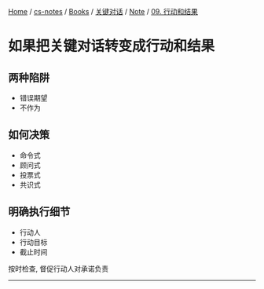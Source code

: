[Home](https://mengxianbin.github.io) /
[cs-notes](https://mengxianbin.github.io/cs-notes/site) /
[Books](https://mengxianbin.github.io/cs-notes/site/Books) /
[关键对话](https://mengxianbin.github.io/cs-notes/site/Books/%E5%85%B3%E9%94%AE%E5%AF%B9%E8%AF%9D) /
[Note](https://mengxianbin.github.io/cs-notes/site/Books/%E5%85%B3%E9%94%AE%E5%AF%B9%E8%AF%9D/Note) /
[09. 行动和结果](https://mengxianbin.github.io/cs-notes/site/Books/%E5%85%B3%E9%94%AE%E5%AF%B9%E8%AF%9D/Note/09.%20%E8%A1%8C%E5%8A%A8%E5%92%8C%E7%BB%93%E6%9E%9C)

# 如果把关键对话转变成行动和结果

## 两种陷阱

- 错误期望
- 不作为

## 如何决策

- 命令式
- 顾问式
- 投票式
- 共识式

## 明确执行细节

- 行动人
- 行动目标
- 截止时间

按时检查, 督促行动人对承诺负责

---
